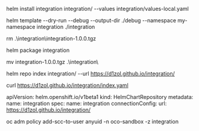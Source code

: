 helm install integration integration/ --values integration/values-local.yaml

helm template --dry-run --debug  --output-dir ./debug --namespace my-namespace integration ./integration

rm .\integration\integration-1.0.0.tgz

helm package integration

mv integration-1.0.0.tgz .\integration\

helm repo index integration/ --url https://d1zol.github.io/integration/

curl https://d1zol.github.io/integration/index.yaml


apiVersion: helm.openshift.io/v1beta1
kind: HelmChartRepository
metadata:
  name: integration
spec:
  name: integration
  connectionConfig:
    url: https://d1zol.github.io/integration/


oc adm policy add-scc-to-user anyuid -n oco-sandbox -z integration
